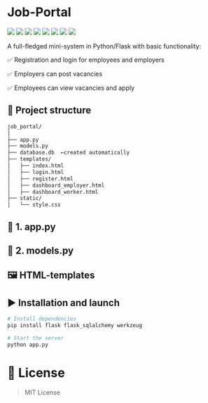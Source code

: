 # Job-Portal
 ![](https://komarev.com/ghpvc/?username=mscbuild) 
 ![](https://img.shields.io/github/license/mscbuild/Job-Portal) 
 ![](https://img.shields.io/badge/PRs-Welcome-green)
 ![](https://img.shields.io/github/languages/code-size/mscbuild/Job-Portal)
![](https://img.shields.io/badge/code%20style-python-green)
![](https://img.shields.io/github/stars/mscbuild)
![](https://img.shields.io/badge/Topic-Github-lighred)
![](https://img.shields.io/website?url=https%3A%2F%2Fgithub.com%2Fmscbuild)


A full-fledged mini-system in Python/Flask with basic functionality:

✅ Registration and login for employees and employers

✅ Employers can post vacancies

✅ Employees can view vacancies and apply

## 📁 Project structure

~~~bash
job_portal/
│
├── app.py
├── models.py
├── database.db  ←created automatically
├── templates/
│   ├── index.html
│   ├── login.html
│   ├── register.html
│   ├── dashboard_employer.html
│   ├── dashboard_worker.html
├── static/
│   └── style.css
~~~

## 🔧 1. app.py

## 📄 2. models.py

## 🖼️ HTML-templates

## ▶️ Installation and launch
~~~bash
# Install dependencies
pip install flask flask_sqlalchemy werkzeug

# Start the server
python app.py
~~~
# 📄 License

> MIT License
 
